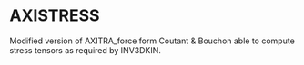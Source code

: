 # AXISTRESS
Modified version of AXITRA_force form Coutant &amp; Bouchon able to compute stress tensors as required by INV3DKIN.
